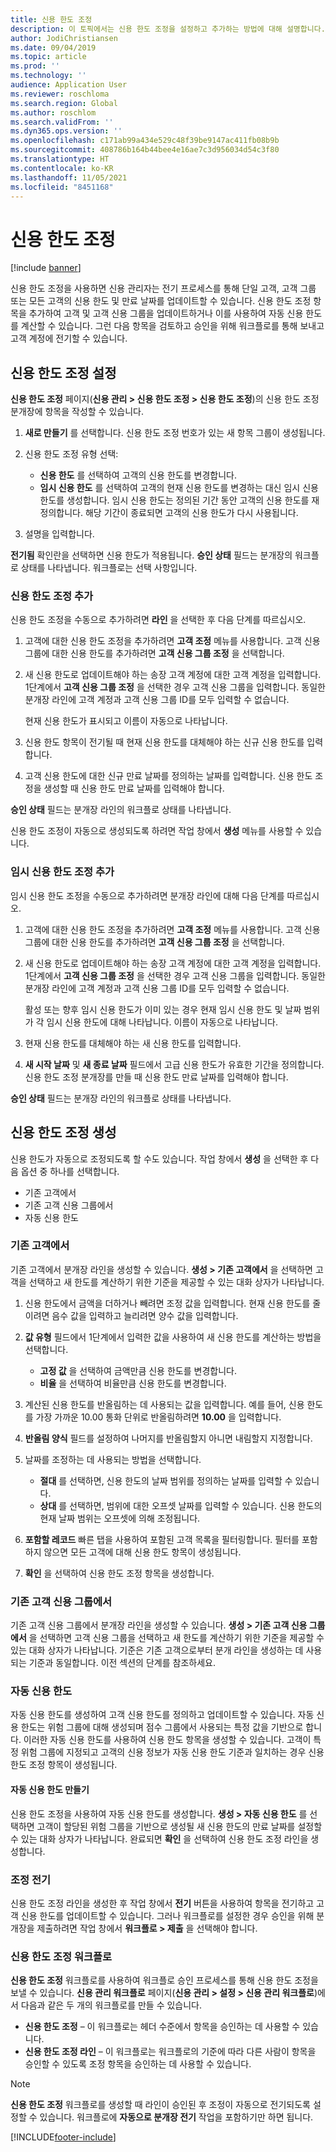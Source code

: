 ```yaml
---
title: 신용 한도 조정
description: 이 토픽에서는 신용 한도 조정을 설정하고 추가하는 방법에 대해 설명합니다.
author: JodiChristiansen
ms.date: 09/04/2019
ms.topic: article
ms.prod: ''
ms.technology: ''
audience: Application User
ms.reviewer: roschloma
ms.search.region: Global
ms.author: roschlom
ms.search.validFrom: ''
ms.dyn365.ops.version: ''
ms.openlocfilehash: c171ab99a434e529c48f39be9147ac411fb08b9b
ms.sourcegitcommit: 408786b164b44bee4e16ae7c3d956034d54c3f80
ms.translationtype: HT
ms.contentlocale: ko-KR
ms.lasthandoff: 11/05/2021
ms.locfileid: "8451168"
---
```

# <a name="credit-limit-adjustments"></a>신용 한도 조정 

[!include [banner](../includes/banner.md)]

신용 한도 조정을 사용하면 신용 관리자는 전기 프로세스를 통해 단일 고객, 고객 그룹 또는 모든 고객의 신용 한도 및 만료 날짜를 업데이트할 수 있습니다. 신용 한도 조정 항목을 추가하여 고객 및 고객 신용 그룹을 업데이트하거나 이를 사용하여 자동 신용 한도를 계산할 수 있습니다. 그런 다음 항목을 검토하고 승인을 위해 워크플로를 통해 보내고 고객 계정에 전기할 수 있습니다.

## <a name="set-up-credit-limit-adjustments"></a>신용 한도 조정 설정

**신용 한도 조정** 페이지(**신용 관리 \> 신용 한도 조정 \> 신용 한도 조정**)의 신용 한도 조정 분개장에 항목을 작성할 수 있습니다.

1. **새로 만들기** 를 선택합니다. 신용 한도 조정 번호가 있는 새 항목 그룹이 생성됩니다.
2. 신용 한도 조정 유형 선택:

    - **신용 한도** 를 선택하여 고객의 신용 한도를 변경합니다.
    - **임시 신용 한도** 를 선택하여 고객의 현재 신용 한도를 변경하는 대신 임시 신용 한도를 생성합니다. 임시 신용 한도는 정의된 기간 동안 고객의 신용 한도를 재정의합니다. 해당 기간이 종료되면 고객의 신용 한도가 다시 사용됩니다.
3. 설명을 입력합니다. 

**전기됨** 확인란을 선택하면 신용 한도가 적용됩니다. **승인 상태** 필드는 분개장의 워크플로 상태를 나타냅니다. 워크플로는 선택 사항입니다.

### <a name="add-credit-limit-adjustments"></a>신용 한도 조정 추가

신용 한도 조정을 수동으로 추가하려면 **라인** 을 선택한 후 다음 단계를 따르십시오.

1. 고객에 대한 신용 한도 조정을 추가하려면 **고객 조정** 메뉴를 사용합니다. 고객 신용 그룹에 대한 신용 한도를 추가하려면 **고객 신용 그룹 조정** 을 선택합니다.
2. 새 신용 한도로 업데이트해야 하는 송장 고객 계정에 대한 고객 계정을 입력합니다. 1단계에서 **고객 신용 그룹 조정** 을 선택한 경우 고객 신용 그룹을 입력합니다. 동일한 분개장 라인에 고객 계정과 고객 신용 그룹 ID를 모두 입력할 수 없습니다.

    현재 신용 한도가 표시되고 이름이 자동으로 나타납니다.

3. 신용 한도 항목이 전기될 때 현재 신용 한도를 대체해야 하는 신규 신용 한도를 입력합니다.
4. 고객 신용 한도에 대한 신규 만료 날짜를 정의하는 날짜를 입력합니다. 신용 한도 조정을 생성할 때 신용 한도 만료 날짜를 입력해야 합니다.

**승인 상태** 필드는 분개장 라인의 워크플로 상태를 나타냅니다.

신용 한도 조정이 자동으로 생성되도록 하려면 작업 창에서 **생성** 메뉴를 사용할 수 있습니다.
 
### <a name="add-temporary-credit-limit-adjustments"></a>임시 신용 한도 조정 추가

임시 신용 한도 조정을 수동으로 추가하려면 분개장 라인에 대해 다음 단계를 따르십시오.

1. 고객에 대한 신용 한도 조정을 추가하려면 **고객 조정** 메뉴를 사용합니다. 고객 신용 그룹에 대한 신용 한도를 추가하려면 **고객 신용 그룹 조정** 을 선택합니다.
2. 새 신용 한도로 업데이트해야 하는 송장 고객 계정에 대한 고객 계정을 입력합니다. 1단계에서 **고객 신용 그룹 조정** 을 선택한 경우 고객 신용 그룹을 입력합니다. 동일한 분개장 라인에 고객 계정과 고객 신용 그룹 ID를 모두 입력할 수 없습니다.

    활성 또는 향후 임시 신용 한도가 이미 있는 경우 현재 임시 신용 한도 및 날짜 범위가 각 임시 신용 한도에 대해 나타납니다. 이름이 자동으로 나타납니다.

3. 현재 신용 한도를 대체해야 하는 새 신용 한도를 입력합니다.
4. **새 시작 날짜** 및 **새 종료 날짜** 필드에서 고급 신용 한도가 유효한 기간을 정의합니다. 신용 한도 조정 분개장를 만들 때 신용 한도 만료 날짜를 입력해야 합니다.

**승인 상태** 필드는 분개장 라인의 워크플로 상태를 나타냅니다.

## <a name="generate-credit-limit-adjustments"></a>신용 한도 조정 생성

신용 한도가 자동으로 조정되도록 할 수도 있습니다. 작업 창에서 **생성** 을 선택한 후 다음 옵션 중 하나를 선택합니다.

- 기존 고객에서
- 기존 고객 신용 그룹에서
- 자동 신용 한도

### <a name="from-existing-customer"></a>기존 고객에서

기존 고객에서 분개장 라인을 생성할 수 있습니다. **생성 \> 기존 고객에서** 을 선택하면 고객을 선택하고 새 한도를 계산하기 위한 기준을 제공할 수 있는 대화 상자가 나타납니다.

1. 신용 한도에서 금액을 더하거나 빼려면 조정 값을 입력합니다. 현재 신용 한도를 줄이려면 음수 값을 입력하고 늘리려면 양수 값을 입력합니다.
2. **값 유형** 필드에서 1단계에서 입력한 값을 사용하여 새 신용 한도를 계산하는 방법을 선택합니다.

    - **고정 값** 을 선택하여 금액만큼 신용 한도를 변경합니다.
    - **비율** 을 선택하여 비율만큼 신용 한도를 변경합니다.

3. 계산된 신용 한도를 반올림하는 데 사용되는 값을 입력합니다. 예를 들어, 신용 한도를 가장 가까운 10.00 통화 단위로 반올림하려면 **10.00** 을 입력합니다.
4. **반올림 양식** 필드를 설정하여 나머지를 반올림할지 아니면 내림할지 지정합니다.
5. 날짜를 조정하는 데 사용되는 방법을 선택합니다.

    - **절대** 를 선택하면, 신용 한도의 날짜 범위를 정의하는 날짜를 입력할 수 있습니다.
    - **상대** 를 선택하면, 범위에 대한 오프셋 날짜를 입력할 수 있습니다. 신용 한도의 현재 날짜 범위는 오프셋에 의해 조정됩니다.

6. **포함할 레코드** 빠른 탭을 사용하여 포함된 고객 목록을 필터링합니다. 필터를 포함하지 않으면 모든 고객에 대해 신용 한도 항목이 생성됩니다.
7. **확인** 을 선택하여 신용 한도 조정 항목을 생성합니다.

### <a name="from-existing-customer-credit-group"></a>기존 고객 신용 그룹에서

기존 고객 신용 그룹에서 분개장 라인을 생성할 수 있습니다. **생성 \> 기존 고객 신용 그룹에서** 을 선택하면 고객 신용 그룹을 선택하고 새 한도를 계산하기 위한 기준을 제공할 수 있는 대화 상자가 나타납니다. 기준은 기존 고객으로부터 분개 라인을 생성하는 데 사용되는 기준과 동일합니다. 이전 섹션의 단계를 참조하세요.

### <a name="automatic-credit-limits"></a>자동 신용 한도

자동 신용 한도를 생성하여 고객 신용 한도를 정의하고 업데이트할 수 있습니다. 자동 신용 한도는 위험 그룹에 대해 생성되며 점수 그룹에서 사용되는 특정 값을 기반으로 합니다. 이러한 자동 신용 한도를 사용하여 신용 한도 항목을 생성할 수 있습니다. 고객이 특정 위험 그룹에 지정되고 고객의 신용 정보가 자동 신용 한도 기준과 일치하는 경우 신용 한도 조정 항목이 생성됩니다.

#### <a name="create-automatic-credit-limits"></a>자동 신용 한도 만들기

신용 한도 조정을 사용하여 자동 신용 한도를 생성합니다. **생성 \> 자동 신용 한도** 를 선택하면 고객이 할당된 위험 그룹을 기반으로 생성될 새 신용 한도의 만료 날짜를 설정할 수 있는 대화 상자가 나타납니다. 완료되면 **확인** 을 선택하여 신용 한도 조정 라인을 생성합니다.

### <a name="post-adjustments"></a>조정 전기

신용 한도 조정 라인을 생성한 후 작업 창에서 **전기** 버튼을 사용하여 항목을 전기하고 고객 신용 한도를 업데이트할 수 있습니다. 그러나 워크플로를 설정한 경우 승인을 위해 분개장을 제출하려면 작업 창에서 **워크플로 \> 제출** 을 선택해야 합니다.

### <a name="credit-limit-adjustments-workflows"></a>신용 한도 조정 워크플로

**신용 한도 조정** 워크플로를 사용하여 워크플로 승인 프로세스를 통해 신용 한도 조정을 보낼 수 있습니다. **신용 관리 워크플로** 페이지(**신용 관리 \> 설정 \> 신용 관리 워크플로**)에서 다음과 같은 두 개의 워크플로를 만들 수 있습니다.

- **신용 한도 조정** – 이 워크플로는 헤더 수준에서 항목을 승인하는 데 사용할 수 있습니다.
- **신용 한도 조정 라인** – 이 워크플로는 워크플로의 기준에 따라 다른 사람이 항목을 승인할 수 있도록 조정 항목을 승인하는 데 사용할 수 있습니다.

> [!NOTE]
> **신용 한도 조정** 워크플로를 생성할 때 라인이 승인된 후 조정이 자동으로 전기되도록 설정할 수 있습니다. 워크플로에 **자동으로 분개장 전기** 작업을 포함하기만 하면 됩니다.


[!INCLUDE[footer-include](../../includes/footer-banner.md)]
